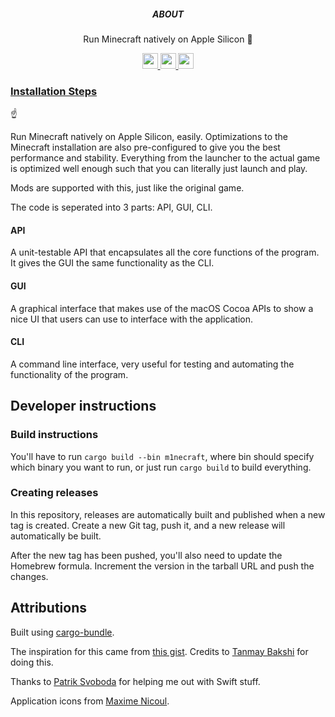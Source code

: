 <p align='center'>
  <h5 align='center'>ABOUT</h5>
  <p align='center'>
    Run Minecraft natively on Apple Silicon 🙌
  </p>
</p>

<p align='center'>
  <a href='https://example.com'>
    <img src='https://img.shields.io/badge/status-ready-black?style=for-the-badge' height='25'>
  </a>
  <a href='https://example.com'>
    <img src='https://img.shields.io/badge/build-success-black?style=for-the-badge' height='25'>
  </a>
  <a href='https://doc.rust-lang.org/1.0.0/style/'>
    <img src='https://img.shields.io/badge/code_style-rustlang-black?style=for-the-badge' height='25'>
  </a>
</p>

### [Installation Steps](https://raph.codes/projects/m1necraft)

☝️

Run Minecraft natively on Apple Silicon, easily.
Optimizations to the Minecraft installation are also pre-configured to give you the best performance and stability.
Everything from the launcher to the actual game is optimized well enough such that you can literally just launch and play.

Mods are supported with this, just like the original game.

The code is seperated into 3 parts: API, GUI, CLI.

#### API

A unit-testable API that encapsulates all the core functions of the program. It gives the GUI the same functionality as the CLI.

#### GUI

A graphical interface that makes use of the macOS Cocoa APIs to show a nice UI that users can use to interface with the application.

#### CLI

A command line interface, very useful for testing and automating the functionality of the program.

## Developer instructions

### Build instructions

You'll have to run `cargo build --bin m1necraft`, where bin should specify which binary you want to run, or just run `cargo build` to build everything.

### Creating releases

In this repository, releases are automatically built and published when a new tag is created. Create a new Git tag, push it, and a new release will automatically be built.

After the new tag has been pushed, you'll also need to update the Homebrew formula.
Increment the version in the tarball URL and push the changes.

## Attributions

Built using [cargo-bundle](https://github.com/burtonageo/cargo-bundle).

The inspiration for this came from [this gist](https://gist.github.com/tanmayb123/d55b16c493326945385e815453de411a). Credits to [Tanmay Bakshi](https://github.com/tanmayb123) for doing this.

Thanks to [Patrik Svoboda](https://twitter.com/patrikthedev) for helping me out with Swift stuff.

Application icons from [Maxime Nicoul](https://dribbble.com/maximenicoul).
